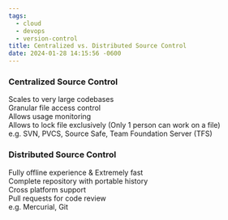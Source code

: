 ```yaml
---
tags:
  - cloud
  - devops
  - version-control
title: Centralized vs. Distributed Source Control
date: 2024-01-28 14:15:56 -0600
---
```


### Centralized Source Control

Scales to very large codebases  
Granular file access control  
Allows usage monitoring  
Allows to lock file exclusively (Only 1 person can work on a file)  
e.g. SVN, PVCS, Source Safe, Team Foundation Server (TFS)

### Distributed Source Control

Fully offline experience & Extremely fast  
Complete repository with portable history  
Cross platform support  
Pull requests for code review  
e.g. Mercurial, Git
